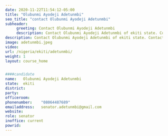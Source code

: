 ```yaml
---
date: 2020-11-22T11:54:12-05:00
title: "Olubunmi Ayodeji Adetunmbi"
seo_title: "contact Olubunmi Ayodeji Adetunmbi"
subheader:
     greeting: Contact Olubunmi Ayodeji Adetunmbi 
     description: Contact Olubunmi Ayodeji Adetunmbi of ekiti state. Contact information for Olubunmi Ayodeji Adetunmbi includes email address, phone number, and mailing address.
description: Contact Olubunmi Ayodeji Adetunmbi of ekiti state. Contact information for Olubunmi Ayodeji Adetunmbi includes email address, phone number, and mailing address.
image: adetunmbi.jpeg
video: 
url: /nigeria/ekiti/adetunmbi/
weight: 1
layout: course_home


####candidate
name:	Olubunmi Ayodeji Adetunmbi
state:	ekiti
district: 
party:	
officeroom:	
phonenumber:	"08064487689"
emailaddress:	senator.adetunmbi@gmail.com
website:	
role: senator
inoffice: current
powrid: 
---
```


